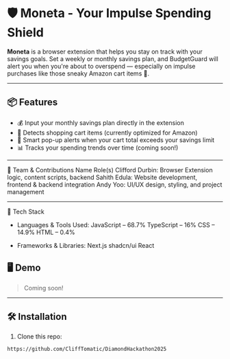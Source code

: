 # 🛡️ Moneta - Your Impulse Spending Shield

**Moneta** is a browser extension that helps you stay on track with your savings goals. Set a weekly or monthly savings plan, and BudgetGuard will alert you when you're about to overspend — especially on impulse purchases like those sneaky Amazon cart items 👀.

---

## 📦 Features

- 💰 Input your monthly savings plan directly in the extension
- 🛒 Detects shopping cart items (currently optimized for Amazon)
- 🚨 Smart pop-up alerts when your cart total exceeds your savings limit
- 📊 Tracks your spending trends over time (coming soon!)

---
👥 Team & Contributions
Name	Role(s)
Clifford Durbin:	Browser Extension logic, content scripts, backend
Sahith Edula:	Website development, frontend & backend integration
Andy Yoo:	UI/UX design, styling, and project management

---
🧰 Tech Stack
- Languages & Tools Used:
JavaScript – 68.7%
TypeScript – 16%
CSS – 14.9%
HTML – 0.4%

- Frameworks & Libraries:
Next.js
shadcn/ui
React

## 🖥️ Demo

> Coming soon! 

---

## 🛠️ Installation

1. Clone this repo:

```bash
https://github.com/CliffTomatic/DiamondHackathon2025 
